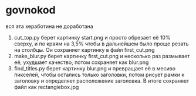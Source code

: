 # govnokod
вся эта хеработина не доработана

1. cut_top.py берет картинку start.png и просто обрезает её 10% сверху, и по краям на 3,5% чтобы в дальнейшем было проще резать на столбцы. Он сохраняет картинку в файл first_cut.png
2. make_blur.py берет картинку first_cut.png и несколько раз размывает её, ухудшает качество, потом сохраняет как blur.png
3. find_titles.py берет картинку blur.png и превращает её в месиво пикселей, чтобы остались только заголовки, потом рисует рамки к заголовку и определяет расположение заголовка. В итоге сохраняет файл как rectanglebox.jpg
